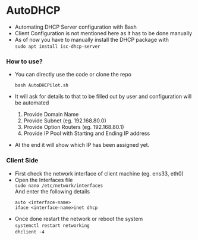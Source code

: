 # AutoDHCP

- Automating DHCP Server configuration with Bash
- Client Configuration is not mentioned here as it has to be done manually
- As of now you have to manually install the DHCP package with </br>
`sudo apt install isc-dhcp-server` </br>

### How to use?

- You can directly use the code or clone the repo

  ``bash AutoDHCPilot.sh``

- It will ask for details to that to be filled out by user and configuration will be automated
  
  1. Provide Domain Name
  2. Provide Subnet (eg. 192.168.80.0)
  3. Provide Option Routers (eg. 192.168.80.1)
  4. Provide IP Pool with Starting and Ending IP address

- At the end it will show which IP has been assigned yet.

### Client Side

- First check the network interface of client machine (eg. ens33, eth0)
- Open the Interfaces file </br>
`sudo nano /etc/network/interfaces` </br>
  And enter the following details </br>
   ```
   auto <interface-name>
   iface <interface-name>inet dhcp
   ```
- Once done restart the network or reboot the system </br>
`systemctl restart networking` </br>
`dhclient -4` </br>
